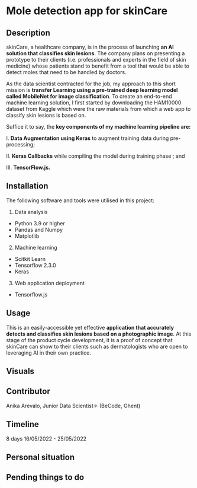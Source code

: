 # Mole detection app for skinCare 


## Description
skinCare, a healthcare company, is in the process of launching **an AI solution that classifies skin lesions**. The company plans on presenting a prototype to their clients (i.e. professionals and experts in the field of skin medicine) whose patients stand to benefit from a tool that would be able to detect moles that need to be handled by doctors.

As the data scientist contracted for the job, my approach to this short mission is **transfer Learning using a pre-trained deep learning model called MobileNet for image classification**. To create an end-to-end machine learning solution, I first started by downloading the HAM10000 dataset from Kaggle which were the raw materials from which a web app to classify skin lesions is based on. 

Suffice it to say, the **key components of my machine learning pipeline are:** 



I. **Data Augmentation using Keras** to augment training data during pre-processing;

II. **Keras Callbacks** while compiling the model during training phase ; and

III. **TensorFlow.js.** 


## Installation
The following software and tools were utilised in this project:

1. Data analysis
- Python 3.9 or higher
- Pandas and Numpy
- Matplotlib 

2. Machine learning
- Scitkit Learn
- Tensorflow 2.3.0
- Keras

3. Web application deployment
- Tensorflow.js

## Usage
This is an easily-accessible yet effective **application that accurately detects and classifies skin lesions based on a photographic image**. At this stage of the product cycle development, it is a proof of concept that skinCare can show to their clients such as dermatologists who are open to leveraging AI in their own practice. 

## Visuals


## Contributor
Anika Arevalo, Junior Data Scientist⚛️ (BeCode, Ghent)

## Timeline
8 days
16/05/2022 - 25/05/2022

## Personal situation


## Pending things to do
